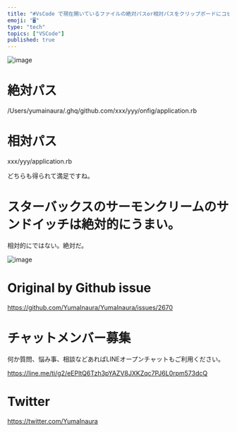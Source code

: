 ```yaml
---
title: "#VsCode で現在開いているファイルの絶対パスor相対パスをクリップボードにコピーするには コマンドパレットで Copy Path とか"
emoji: "🖥"
type: "tech"
topics: ["VSCode"]
published: true
---
```


![image](https://user-images.githubusercontent.com/13635059/68261799-9133de00-0084-11ea-97bf-d6f65a377e31.png)

# 絶対パス

/Users/yumainaura/.ghq/github.com/xxx/yyy/onfig/application.rb

# 相対パス

xxx/yyy/application.rb

どちらも得られて満足ですね。

# スターバックスのサーモンクリームのサンドイッチは絶対的にうまい。

相対的にではない。絶対だ。

![image](https://user-images.githubusercontent.com/13635059/68261983-2afb8b00-0085-11ea-9c53-fc099cf2894d.png)


# Original by Github issue

https://github.com/YumaInaura/YumaInaura/issues/2670








<!-- Update From Qiita API -->

# チャットメンバー募集


何か質問、悩み事、相談などあればLINEオープンチャットもご利用ください。

https://line.me/ti/g2/eEPltQ6Tzh3pYAZV8JXKZqc7PJ6L0rpm573dcQ





# Twitter


https://twitter.com/YumaInaura


<!-- Update From Qiita API -->


